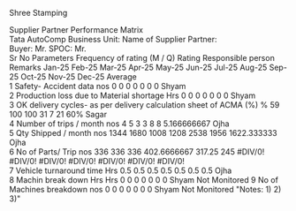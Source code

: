Shree Stamping

Supplier Partner Performance Matrix																			
Tata AutoComp Business Unit:											Name of Supplier Partner:								
Buyer: Mr.											SPOC: Mr.								
Sr No	Parameters			Frequency of rating (M / Q)	Rating													Responsible person	Remarks
					Jan-25	Feb-25	Mar-25	Apr-25	May-25	Jun-25	Jul-25	Aug-25	Sep-25	Oct-25	Nov-25	Dec-25	Average		
1	Safety- Accident data			nos	0	0	0	0	0	0							0	Shyam	
2	Production loss due to Material shortage			Hrs	0	0	0	0	0	0							0	Shyam	
3	OK delivery cycles- as per delivery calculation sheet of ACMA (%)			%	59	100	100	31	7	21							60%	Sagar	
4	Number of trips / month			nos	4	5	3	3	8	8							5.166666667	Ojha	
5	Qty Shipped / month			nos	1344	1680	1008	1208	2538	1956							1622.333333	Ojha	
6	No of Parts/ Trip			nos	336	336	336	402.6666667	317.25	245	#DIV/0!	#DIV/0!	#DIV/0!	#DIV/0!	#DIV/0!	#DIV/0!	#DIV/0!		
7	Vehicle turnaround time			Hrs	0.5	0.5	0.5	0.5	0.5	0.5							0.5	Ojha	
8	Machin break down Hrs			Hrs	0	0	0	0	0	0							0	Shyam	Not Monitored
9	No of Machines breakdown			nos	0	0	0	0	0	0							0	Shyam	Not Monitored
"Notes: 
1)
2)
3)"																			